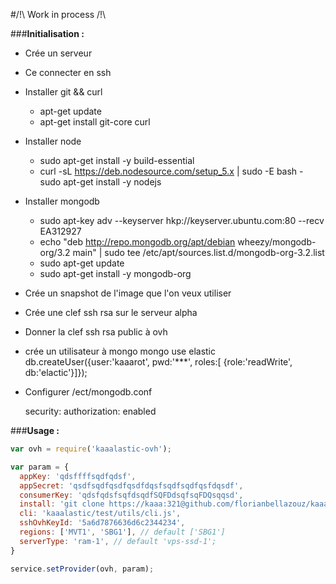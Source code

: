 #/!\ Work in process /!\

###**Initialisation :**
- Crée un serveur
- Ce connecter en ssh

- Installer git && curl
  - apt-get update
  - apt-get install git-core curl

- Installer node
  - sudo apt-get install -y build-essential
  - curl -sL https://deb.nodesource.com/setup_5.x | sudo -E bash -
sudo apt-get install -y nodejs

- Installer mongodb
  - sudo apt-key adv --keyserver hkp://keyserver.ubuntu.com:80 --recv EA312927
  - echo "deb http://repo.mongodb.org/apt/debian wheezy/mongodb-org/3.2 main" | sudo tee /etc/apt/sources.list.d/mongodb-org-3.2.list
  - sudo apt-get update
  - sudo apt-get install -y mongodb-org

- Crée un snapshot de l'image que l'on veux utiliser
- Crée une clef ssh rsa sur le serveur alpha
- Donner la clef ssh rsa public à ovh

- crée un utilisateur à mongo
  mongo
  use elastic
  db.createUser({user:'kaaarot', pwd:'***', roles:[ {role:'readWrite', db:'elactic'}]});

- Configurer /ect/mongodb.conf
  
  security:
    authorization: enabled

###**Usage :**
````js
var ovh = require('kaaalastic-ovh');

var param = {
  appKey: 'qdsffffsqdfqdsf',
  appSecret: 'qsdfsqdfqsdfqsdfdqsfsqdfsqdfqsfdqsdf',
  consumerKey: 'qdsfqdsfsqfdsqdfSQFDdsqfsqFDQsqqsd',
  install: 'git clone https://kaaa:321@github.com/florianbellazouz/kaaalastic && cd kaaalastic && npm install',
  cli: 'kaaalastic/test/utils/cli.js',
  sshOvhKeyId: '5a6d7876636d6c2344234',
  regions: ['MVT1', 'SBG1'], // default ['SBG1']
  serverType: 'ram-1', // default 'vps-ssd-1';
}

service.setProvider(ovh, param);
````
